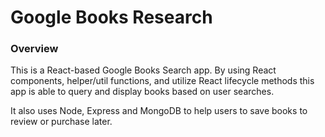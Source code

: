 <h1>Google Books Research</h1>
<h3>Overview</h3>
<p>
This is a React-based Google Books Search app. 
By using React components, helper/util functions, and utilize React lifecycle methods this app is able to query and display books based on user searches.

It also uses Node, Express and MongoDB to help users to save books to review or purchase later.
</p>
